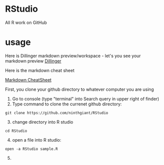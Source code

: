 # RStudio
All R work on GitHub

# usage

Here is Dillinger markdown preview/workspace - let's you see your markdown preview
[Dillinger](https://dillinger.io/)

Here is the markdown cheat sheet

[Markdown CheatSheet](https://guides.github.com/pdfs/markdown-cheatsheet-online.pdf)

First, you clone your github directory to whatever computer you are using

1. Go to console (type "terminal" into Search query in upper right of finder)
2. Type command to clone the currenet github directory:

```
git clone https://github.com/ninthgiant/RStudio
```

3. change directory into R studio
```
cd RStudio
```

4. open a file into R studio:

``` 
open -a RStudio sample.R
```

5. 

